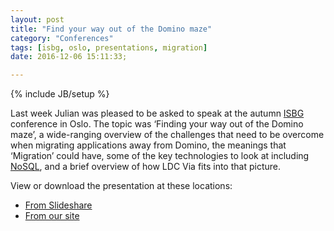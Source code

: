 ```yaml
---
layout: post
title: "Find your way out of the Domino maze"
category: "Conferences"
tags: [isbg, oslo, presentations, migration]
date: 2016-12-06 15:11:33;

---
```

{% include JB/setup %}

Last week Julian was pleased to be asked to speak at the autumn [ISBG](http://www.isbg.org) conference in Oslo. The topic was ‘Finding your way out of the Domino maze’, a wide-ranging overview of the challenges that need to be overcome when migrating applications away from Domino, the meanings that ‘Migration’ could have, some of the key technologies to look at including [NoSQL](https://en.wikipedia.org/wiki/NoSQL), and a brief overview of how LDC Via fits into that picture.

View or download the presentation at these locations:

- [From Slideshare](http://www.slideshare.net/julianwoodward/the-domino-maze)
- [From our site](http://ldcvia.com/downloads.html)
